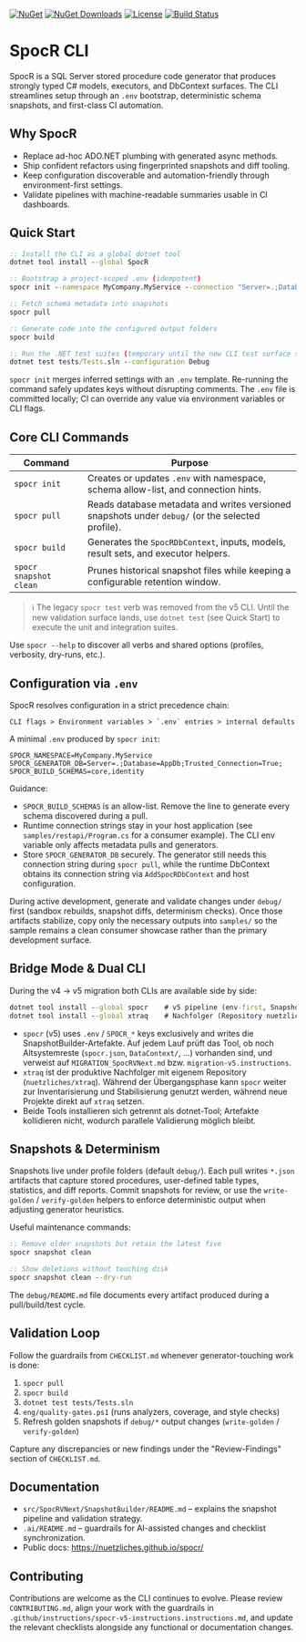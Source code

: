 [![NuGet](https://img.shields.io/nuget/v/SpocR.svg)](https://www.nuget.org/packages/SpocR)
[![NuGet Downloads](https://img.shields.io/nuget/dt/SpocR.svg)](https://www.nuget.org/packages/SpocR)
[![License](https://img.shields.io/github/license/nuetzliches/spocr.svg)](LICENSE)
[![Build Status](https://img.shields.io/github/actions/workflow/status/nuetzliches/spocr/test.yml?branch=main)](https://github.com/nuetzliches/spocr/actions)

# SpocR CLI

SpocR is a SQL Server stored procedure code generator that produces strongly typed C# models, executors, and DbContext surfaces. The CLI streamlines setup through an `.env` bootstrap, deterministic schema snapshots, and first-class CI automation.

## Why SpocR

- Replace ad-hoc ADO.NET plumbing with generated async methods.
- Ship confident refactors using fingerprinted snapshots and diff tooling.
- Keep configuration discoverable and automation-friendly through environment-first settings.
- Validate pipelines with machine-readable summaries usable in CI dashboards.

## Quick Start

```cmd
:: Install the CLI as a global dotnet tool
dotnet tool install --global SpocR

:: Bootstrap a project-scoped .env (idempotent)
spocr init --namespace MyCompany.MyService --connection "Server=.;Database=AppDb;Trusted_Connection=True;" --schemas core,identity

:: Fetch schema metadata into snapshots
spocr pull

:: Generate code into the configured output folders
spocr build

:: Run the .NET test suites (temporary until the new CLI test surface ships)
dotnet test tests/Tests.sln --configuration Debug
```

`spocr init` merges inferred settings with an `.env` template. Re-running the command safely updates keys without disrupting comments. The `.env` file is committed locally; CI can override any value via environment variables or CLI flags.

## Core CLI Commands

| Command                | Purpose                                                                                          |
| ---------------------- | ------------------------------------------------------------------------------------------------ |
| `spocr init`           | Creates or updates `.env` with namespace, schema allow-list, and connection hints.               |
| `spocr pull`           | Reads database metadata and writes versioned snapshots under `debug/` (or the selected profile). |
| `spocr build`          | Generates the `SpocRDbContext`, inputs, models, result sets, and executor helpers.               |
| `spocr snapshot clean` | Prunes historical snapshot files while keeping a configurable retention window.                  |

> ℹ️ The legacy `spocr test` verb was removed from the v5 CLI. Until the new validation surface lands, use `dotnet test` (see Quick Start) to execute the unit and integration suites.

Use `spocr --help` to discover all verbs and shared options (profiles, verbosity, dry-runs, etc.).

## Configuration via `.env`

SpocR resolves configuration in a strict precedence chain:

```
CLI flags > Environment variables > `.env` entries > internal defaults
```

A minimal `.env` produced by `spocr init`:

```
SPOCR_NAMESPACE=MyCompany.MyService
SPOCR_GENERATOR_DB=Server=.;Database=AppDb;Trusted_Connection=True;
SPOCR_BUILD_SCHEMAS=core,identity
```

Guidance:

- `SPOCR_BUILD_SCHEMAS` is an allow-list. Remove the line to generate every schema discovered during a pull.
- Runtime connection strings stay in your host application (see `samples/restapi/Program.cs` for a consumer example). The CLI env variable only affects metadata pulls and generators.
- Store `SPOCR_GENERATOR_DB` securely. The generator still needs this connection string during `spocr pull`, while the runtime DbContext obtains its connection string via `AddSpocRDbContext` and host configuration.

During active development, generate and validate changes under `debug/` first (sandbox rebuilds, snapshot diffs, determinism checks). Once those artifacts stabilize, copy only the necessary outputs into `samples/` so the sample remains a clean consumer showcase rather than the primary development surface.

## Bridge Mode & Dual CLI

During the v4 → v5 migration both CLIs are available side by side:

```cmd
dotnet tool install --global spocr    # v5 pipeline (env-first, SnapshotBuilder)
dotnet tool install --global xtraq    # Nachfolger (Repository nuetzliches/xtraq, Namespace Xtraq, Version 1.0.0)
```

- `spocr` (v5) uses `.env` / `SPOCR_*` keys exclusively and writes die SnapshotBuilder-Artefakte. Auf jedem Lauf prüft das Tool, ob noch Altsystemreste (`spocr.json`, `DataContext/`, …) vorhanden sind, und verweist auf `MIGRATION_SpocRVNext.md` bzw. `migration-v5.instructions`.
- `xtraq` ist der produktive Nachfolger mit eigenem Repository (`nuetzliches/xtraq`). Während der Übergangsphase kann `spocr` weiter zur Inventarisierung und Stabilisierung genutzt werden, während neue Projekte direkt auf `xtraq` setzen.
- Beide Tools installieren sich getrennt als dotnet-Tool; Artefakte kollidieren nicht, wodurch parallele Validierung möglich bleibt.

## Snapshots & Determinism

Snapshots live under profile folders (default `debug/`). Each pull writes `*.json` artifacts that capture stored procedures, user-defined table types, statistics, and diff reports. Commit snapshots for review, or use the `write-golden` / `verify-golden` helpers to enforce deterministic output when adjusting generator heuristics.

Useful maintenance commands:

```cmd
:: Remove older snapshots but retain the latest five
spocr snapshot clean

:: Show deletions without touching disk
spocr snapshot clean --dry-run
```

The `debug/README.md` file documents every artifact produced during a pull/build/test cycle.

## Validation Loop

Follow the guardrails from `CHECKLIST.md` whenever generator-touching work is done:

1. `spocr pull`
2. `spocr build`
3. `dotnet test tests/Tests.sln`
4. `eng/quality-gates.ps1` (runs analyzers, coverage, and style checks)
5. Refresh golden snapshots if `debug/*` output changes (`write-golden` / `verify-golden`)

Capture any discrepancies or new findings under the "Review-Findings" section of `CHECKLIST.md`.

## Documentation

- `src/SpocRVNext/SnapshotBuilder/README.md` – explains the snapshot pipeline and validation strategy.
- `.ai/README.md` – guardrails for AI-assisted changes and checklist synchronization.
- Public docs: https://nuetzliches.github.io/spocr/

## Contributing

Contributions are welcome as the CLI continues to evolve. Please review `CONTRIBUTING.md`, align your work with the guardrails in `.github/instructions/spocr-v5-instructions.instructions.md`, and update the relevant checklists alongside any functional or documentation changes.
